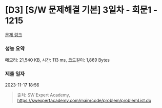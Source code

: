 # [D3] [S/W 문제해결 기본] 3일차 - 회문1 - 1215 

[문제 링크](https://swexpertacademy.com/main/code/problem/problemDetail.do?contestProbId=AV14QpAaAAwCFAYi) 

### 성능 요약

메모리: 21,540 KB, 시간: 113 ms, 코드길이: 1,869 Bytes

### 제출 일자

2023-11-17 18:56



> 출처: SW Expert Academy, https://swexpertacademy.com/main/code/problem/problemList.do